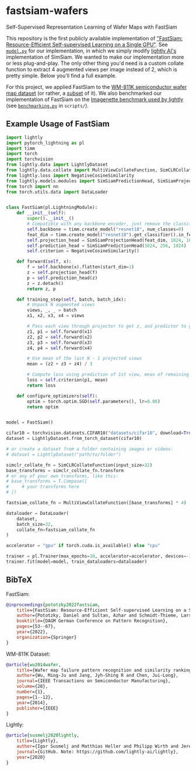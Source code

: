 # fastsiam-wafers
Self-Supervised Representation Learning of Wafer Maps with FastSiam

This repository is the first publicly available implementation of ["FastSiam: Resource-Efficient Self-supervised Learning on a Single GPU"](https://link.springer.com/chapter/10.1007/978-3-031-16788-1_4). See [`model.py`](models/model.py) for our implementation, in which we simply modify [lightly AI's](https://github.com/lightly-ai/lightly) implementation of SimSiam. We wanted to make our implementation more or less plug-and-play. The only other thing you'd need is a custom collate function to extract 4 augmented views per image instead of 2, which is pretty simple. Below you'll find a full example.

For this project, we applied FastSiam to the [WM-811K semiconductor wafer map dataset](http://mirlab.org/dataset/public/) (or rather, a [subset](https://www.kaggle.com/datasets/mohammedfariskhan/wm811k-clean-subset) of it). We also benchmarked our implementation of FastSiam on the [Imagenette benchmark used by lightly](https://docs.lightly.ai/self-supervised-learning/getting_started/benchmarks.html#imagenette) (see [`benchmarking.py`](scripts/benchmarking.py) in `scripts/`).


## Example Usage of FastSiam

```python
import lightly
import pytorch_lightning as pl
import timm
import torch
import torchvision
from lightly.data import LightlyDataset
from lightly.data.collate import MultiViewCollateFunction, SimCLRCollateFunction
from lightly.loss import NegativeCosineSimilarity
from lightly.models.modules import SimSiamPredictionHead, SimSiamProjectionHead
from torch import nn
from torch.utils.data import DataLoader


class FastSiam(pl.LightningModule):
    def __init__(self):
        super().__init__()
        # Compatible with any backbone encoder, just remove the classification head
        self.backbone = timm.create_model("resnet18", num_classes=0)
        feat_dim = timm.create_model("resnet18").get_classifier().in_features
        self.projection_head = SimSiamProjectionHead(feat_dim, 1024, 1024)
        self.prediction_head = SimSiamPredictionHead(1024, 256, 1024)
        self.criterion = NegativeCosineSimilarity()

    def forward(self, x):
        f = self.backbone(x).flatten(start_dim=1)
        z = self.projection_head(f)
        p = self.prediction_head(z)
        z = z.detach()
        return z, p

    def training_step(self, batch, batch_idx):
        # Unpack N augmented views
        views, _, _ = batch
        x1, x2, x3, x4 = views

        # Pass each view through projector to get z, and predictor to get p
        z1, p1 = self.forward(x1)
        z2, p2 = self.forward(x2)
        z3, p3 = self.forward(x3)
        z4, p4 = self.forward(x4)

        # Use mean of the last N - 1 projected views
        mean = (z2 + z3 + z4) / 3

        # Compute loss using prediction of 1st view, mean of remaining projected views
        loss = self.criterion(p1, mean)
        return loss

    def configure_optimizers(self):
        optim = torch.optim.SGD(self.parameters(), lr=0.06)
        return optim


model = FastSiam()

cifar10 = torchvision.datasets.CIFAR10("datasets/cifar10", download=True)
dataset = LightlyDataset.from_torch_dataset(cifar10)

# or create a dataset from a folder containing images or videos:
# dataset = LightlyDataset("path/to/folder")

simclr_collate_fn = SimCLRCollateFunction(input_size=32)
base_transforms = simclr_collate_fn.transform
# or any of your own transforms, like this:
# base_transforms = T.Compose([
#     # your transforms here
# ])

fastsiam_collate_fn = MultiViewCollateFunction([base_transforms] * 4)

dataloader = DataLoader(
    dataset,
    batch_size=32,
    collate_fn=fastsiam_collate_fn
)

accelerator = "gpu" if torch.cuda.is_available() else "cpu"

trainer = pl.Trainer(max_epochs=10, accelerator=accelerator, devices=-1)
trainer.fit(model=model, train_dataloaders=dataloader)
```

## BibTeX
FastSiam:
```bibtex
@inproceedings{pototzky2022fastsiam,
    title={FastSiam: Resource-Efficient Self-supervised Learning on a Single GPU},
    author={Pototzky, Daniel and Sultan, Azhar and Schmidt-Thieme, Lars},
    booktitle={DAGM German Conference on Pattern Recognition},
    pages={53--67},
    year={2022},
    organization={Springer}
}
```

WM-811K Dataset:
```bibtex
@article{wu2014wafer,
    title={Wafer map failure pattern recognition and similarity ranking for large-scale data sets},
    author={Wu, Ming-Ju and Jang, Jyh-Shing R and Chen, Jui-Long},
    journal={IEEE Transactions on Semiconductor Manufacturing},
    volume={28},
    number={1},
    pages={1--12},
    year={2014},
    publisher={IEEE}
}
```


Lightly: 
```bibtex
@article{susmelj2020lightly,
    title={Lightly},
    author={Igor Susmelj and Matthias Heller and Philipp Wirth and Jeremy Prescott and Malte Ebner et al.},
    journal={GitHub. Note: https://github.com/lightly-ai/lightly},
    year={2020}
}
```


